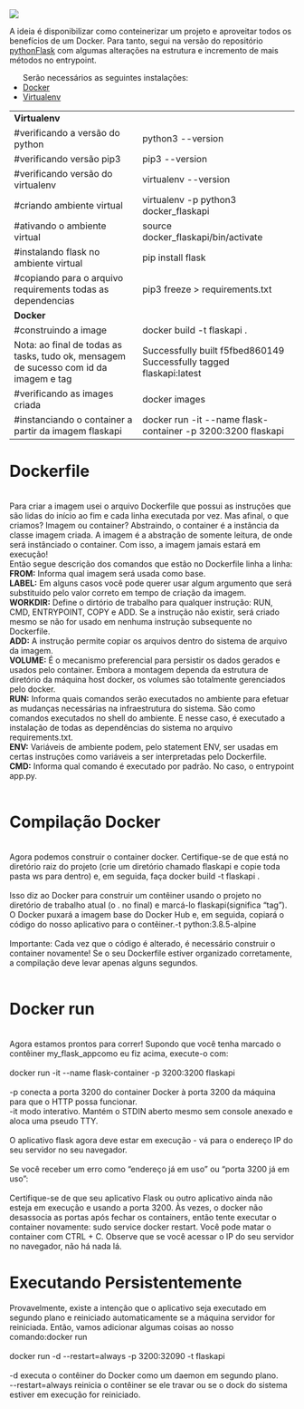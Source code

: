 <img src="https://techcrunch.com/wp-content/uploads/2015/09/docker-dark.png?w=711">

A ideia é disponibilizar como conteinerizar um projeto e aproveitar todos os benefícios de um Docker. Para tanto, segui na versão do repositório <a href="https://github.com/teixeirafabiano/pythonFlask">pythonFlask</a> com algumas alterações na estrutura e incremento de mais métodos no entrypoint.

<ul>
Serão necessários as seguintes instalações:
  <li><a href="https://docs.docker.com/engine/install/ubuntu/">Docker</a></li>
  <li><a href="https://virtualenv.pypa.io/en/stable/installation.html">Virtualenv</a></li>
</ul>

<table align=center border=0>
  <tr>
    <td colspan=2><b>Virtualenv</b></td>
  </tr>
  <tr>
    <td>#verificando a versão do python</td>
    <td>python3 --version</td>
  </tr>
  <tr>
    <td>#verificando versão pip3</td>
    <td>pip3 --version</td>
  </tr>
  <tr>
    <td>#verificando versão do virtualenv</td>
    <td>virtualenv --version</td>
  </tr>
  <tr>
    <td>#criando ambiente virtual</td>
    <td>virtualenv -p python3 docker_flaskapi</td>
  </tr>
  <tr>
    <td>#ativando o ambiente virtual</td>
    <td>source docker_flaskapi/bin/activate</td>
  </tr>
  <tr>
    <td>#instalando flask no ambiente virtual</td>
    <td>pip install flask</td>
  </tr>
  <tr>
    <td>#copiando para o arquivo requirements todas as dependencias</td>
    <td>pip3 freeze > requirements.txt</td>
  </tr>
  <tr>
    <td colspan=2><b>Docker</b></td>
  </tr>
  <tr>
    <td>#construindo a image</td>
    <td>docker build -t flaskapi .</td>
  </tr>
  <tr>
    <td>Nota: ao final de todas as tasks, tudo ok, mensagem de sucesso com id da imagem e tag</td>
    <td>Successfully built f5fbed860149<br>
        Successfully tagged flaskapi:latest
    </td>
  </tr>
  <tr>
    <td>#verificando as images criada</td>
    <td>docker images</td>
  </tr>
  <tr>
    <td>#instanciando o container a partir da imagem flaskapi</td>
    <td>docker run -it --name flask-container -p 3200:3200 flaskapi</td>
  </tr>
</table>

Dockerfile
==========
<br>
Para criar a imagem usei o arquivo Dockerfile que possui as instruções que são lidas do início ao fim e cada linha executada por vez. Mas afinal, o que criamos? Imagem ou container? Abstraindo, o container é a instância da classe imagem criada. A imagem é a abstração de somente leitura, de onde será instânciado o container. Com isso, a imagem jamais estará em execução!
<br>
Então segue descrição dos comandos que estão no Dockerfile linha a linha:
<br>
<b>FROM:</b> Informa qual imagem será usada como base.<br>
<b>LABEL:</b> Em alguns casos você pode querer usar algum argumento que será substituído pelo valor correto em tempo de criação da imagem.<br>
<b>WORKDIR:</b> Define o dirtório de trabalho para qualquer instrução: RUN, CMD, ENTRYPOINT, COPY e ADD. Se a instrução não existir, será criado mesmo se não for usado em nenhuma instrução subsequente no Dockerfile.<br>
<b>ADD:</b> A instrução permite copiar os arquivos dentro do sistema de arquivo da imagem.<br>
<b>VOLUME:</b> É o mecanismo preferencial para persistir os dados gerados e usados pelo container. Embora a montagem dependa da estrutura de diretório da máquina host docker, os volumes são totalmente gerenciados pelo docker.<br>
<b>RUN:</b> Informa quais comandos serão executados no ambiente para efetuar as mudanças necessárias na infraestrutura do sistema. São como comandos executados no shell do ambiente. E nesse caso, é executado a instalação de todas as dependências do sistema no arquivo requirements.txt.<br>
<b>ENV:</b> Variáveis de ambiente podem, pelo statement ENV, ser usadas em certas instruções como variáveis a ser interpretadas pelo Dockerfile.<br>
<b>CMD:</b> Informa qual comando é executado por padrão. No caso, o entrypoint app.py.<br>
<br>

Compilação Docker
=================
<br>
Agora podemos construir o container docker. Certifique-se de que está no diretório raiz do projeto (crie um diretório chamado flaskapi e copie toda pasta ws para dentro) e, em seguida, faça docker build -t flaskapi .
<br><br>
Isso diz ao Docker para construir um contêiner usando o projeto no diretório de trabalho atual (o . no final) e marcá-lo flaskapi(significa “tag”). O Docker puxará a imagem base do Docker Hub e, em seguida, copiará o código do nosso aplicativo para o contêiner.-t python:3.8.5-alpine
<br><br>
Importante: Cada vez que o código é alterado, é necessário construir o container novamente! Se o seu Dockerfile estiver organizado corretamente, a compilação deve levar apenas alguns segundos.
<br>
<br>

Docker run
==========
<br>
Agora estamos prontos para correr! Supondo que você tenha marcado o contêiner my_flask_appcomo eu fiz acima, execute-o com:
<br><br>
docker run -it --name flask-container -p 3200:3200 flaskapi
<br><br>
-p conecta a porta 3200 do container Docker à porta 3200 da máquina para que o HTTP possa funcionar.<br>
-it modo interativo. Mantém o STDIN aberto mesmo sem console anexado e aloca uma pseudo TTY.<br>
<br>
O aplicativo flask agora deve estar em execução - vá para o endereço IP do seu servidor no seu navegador.
<br><br>
Se você receber um erro como “endereço já em uso” ou “porta 3200 já em uso”:
<br><br>
Certifique-se de que seu aplicativo Flask ou outro aplicativo ainda não esteja em execução e usando a porta 3200. Às vezes, o docker não desassocia as portas após fechar os containers, então tente executar o container novamente: sudo service docker restart. Você pode matar o container com CTRL + C. Observe que se você acessar o IP do seu servidor no navegador, não há nada lá.

Executando Persistentemente
===========================
Provavelmente, existe a intenção que o aplicativo seja executado em segundo plano e reiniciado automaticamente se a máquina servidor for reiniciada. Então, vamos adicionar algumas coisas ao nosso comando:docker run<br>
<br>
docker run -d --restart=always -p 3200:32090 -t flaskapi
<br><br>
-d executa o contêiner do Docker como um daemon em segundo plano.<br>
--restart=always reinicia o contêiner se ele travar ou se o dock do sistema estiver em execução for reiniciado.<br>
